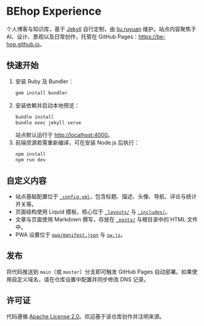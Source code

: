 # BEhop Experience

个人博客与知识库，基于 [Jekyll](https://jekyllrb.com/) 自行定制，由 [liu.ruyuan](https://github.com/BE-hop) 维护。站点内容聚焦于 AI、设计、景观以及日常创作，托管在 GitHub Pages：<https://be-hop.github.io>。

## 快速开始

1. 安装 Ruby 及 Bundler：
   ```bash
   gem install bundler
   ```
2. 安装依赖并启动本地预览：
   ```bash
   bundle install
   bundle exec jekyll serve
   ```
   站点默认运行于 <http://localhost:4000>。
3. 前端资源若需重新编译，可在安装 Node.js 后执行：
   ```bash
   npm install
   npm run dev
   ```

## 自定义内容

- 站点基础配置位于 [`_config.yml`](./_config.yml)，包含标题、描述、头像、导航、评论与统计开关等。
- 页面结构使用 Liquid 模板，核心位于 [`_layouts/`](./_layouts) 与 [`_includes/`](./_includes)。
- 文章与页面使用 Markdown 撰写，存放在 [`_posts/`](./_posts) 与根目录中的 HTML 文件中。
- PWA 设置位于 [`pwa/manifest.json`](./pwa/manifest.json) 与 [`sw.js`](./sw.js)。

## 发布

将代码推送到 `main`（或 `master`）分支即可触发 GitHub Pages 自动部署。如果使用自定义域名，请在仓库设置中配置并同步修改 DNS 记录。

## 许可证

代码遵循 [Apache License 2.0](./LICENSE)。欢迎基于该仓库创作并注明来源。
